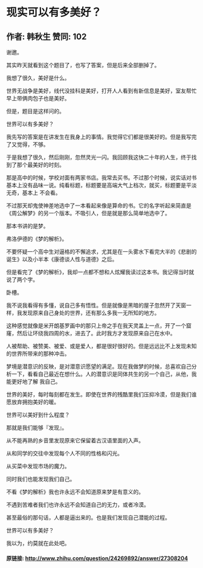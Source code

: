 # 现实可以有多美好？
## 作者: 韩秋生  赞同: 102
谢邀。  
  
其实昨天就看到这个题目了，也写了答案，但是后来全部删掉了。  
  
我想了很久，美好是什么。  
  
世界无战争是美好，线代没挂科是美好，打开人人看到有新信息是美好，室友帮忙早上带俩肉包子也是美好。  
  
但是，题目是这样问的。  
  
世界可以有多美好？  
  
我先写的答案是在讲发生在我身上的事情。我觉得它们都是很美好的。但是我写完了又觉得，不够。  
  
于是我想了很久，然后刚刚，忽然灵光一闪。我回顾我这快二十年的人生，终于找到了那个最美好的时刻。  
  
那是高中的时候，学校对面有两家书店。我常去买书。不过那个时候，说实话对书基本上没有品味一说。纯看标题，标题要是高端大气上档次，就买，标题要是平淡无奇，基本上
不会看。  
  
不过那天却鬼使神差地选中了一本看起来像是算命的书。它的名字听起来简直是《周公解梦》的另一个版本。不吸引人，但是就是那么简单地选中了。  
  
那本书讲的是梦。  
  
弗洛伊德的《梦的解析》。  
  
不要怀疑一个高中生对逼格的不懈追求，尤其是在一头雾水下看完大半的《悲剧的诞生》以及小半本《康德谈人性与道德》之后。  
  
但是看完了《梦的解析》，我却一点都不想和人炫耀我读过这本书。我记得当时就说了两个字。  
  
卧槽。  
  
我不说我看得有多懂，说自己多有悟性。但是就像是黑暗的屋子忽然开了天窗一样，我发现原来自己身处的世界，还有那么多我一无所知的地方。  
  
这种感觉就像是米开朗基罗画中的那只上帝之手在我天灵盖上一点，开了一个窟窿，然后让环绕我四周的水，进去了。此时我方才发现原来自己在水中。  
  
人被帮助、被赞美、被爱、或是爱人，都是很好很好的。但是远远比不上发现未知的世界所带来的那种冲击。  
  
梦境是潜意识的反映，是对潜意识愿望的满足。现在我做梦的时候，总喜欢自己分析一下，看看自己最近在想什么。人的潜意识是同体共生的另一个自己，从他，我能更好地了解
我自己。  
  
世界的美好，每时每刻都在发生。即使在世界的残酷里我们压抑冷漠，但是我们谁愿放弃拥抱美好的暖。  
  
世界可以美好到什么程度？  
  
那就是我们能够『发现』。  
  
从不能再熟的乡音里发现原来它保留着古汉语里面的入声。  
  
从和同学的交往中发现每个人不同的性格和闪光。  
  
从买菜中发现市场的魔力。  
  
同时我们也能发现我们自己。  
  
不看《梦的解析》我也许永远不会知道原来梦是有意义的。  
  
不遇到苦难者我们也许永远不会知道自己的无力，或者冷漠。  
  
甚至最俗的那句话，人都是逼出来的。也是我们发现自己潜能的过程。  
  
  
  
  
世界可以有多美好？  
  
我以为，约莫就在此处吧。

#### 原链接: http://www.zhihu.com/question/24269892/answer/27308204